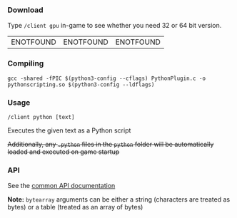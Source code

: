 ### Download
Type `/client gpu` in-game to see whether you need 32 or 64 bit version.

||||
|--|--|--|
ENOTFOUND|ENOTFOUND|ENOTFOUND

### Compiling

```gcc -shared -fPIC $(python3-config --cflags) PythonPlugin.c -o pythonscripting.so $(python3-config --ldflags)```

### Usage

`/client python [text]`

Executes the given text as a Python script

~~Additionally, any `.python` files in the `python` folder will be automatically loaded and executed on game startup~~

### API

See the [common API documentation](../readme.md)

**Note:** `bytearray` arguments can be either a string (characters are treated as bytes) or a table (treated as an array of bytes)
